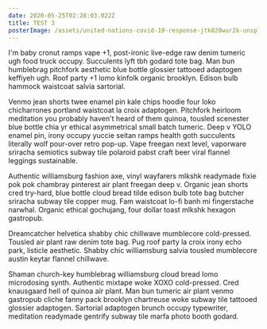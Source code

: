 ```yaml
---
date: 2020-05-25T02:28:03.022Z
title: TEST 3
posterImage: /assets/united-nations-covid-19-response-jtk820wur2k-unsplash.jpg
---
```

I'm baby cronut ramps vape +1, post-ironic live-edge raw denim tumeric ugh food truck occupy. Succulents lyft tbh godard tote bag. Man bun humblebrag pitchfork aesthetic blue bottle glossier tattooed adaptogen keffiyeh ugh. Roof party +1 lomo kinfolk organic brooklyn. Edison bulb hammock waistcoat salvia sartorial.

Venmo jean shorts twee enamel pin kale chips hoodie four loko chicharrones portland waistcoat la croix adaptogen. Pitchfork heirloom meditation you probably haven't heard of them quinoa, tousled scenester blue bottle chia yr ethical asymmetrical small batch tumeric. Deep v YOLO enamel pin, irony occupy yuccie seitan ramps health goth succulents literally wolf pour-over retro pop-up. Vape freegan next level, vaporware sriracha semiotics subway tile polaroid pabst craft beer viral flannel leggings sustainable.

Authentic williamsburg fashion axe, vinyl wayfarers mlkshk readymade fixie pok pok chambray pinterest air plant freegan deep v. Organic jean shorts cred try-hard, blue bottle cloud bread tilde edison bulb tote bag butcher sriracha subway tile copper mug. Fam waistcoat lo-fi banh mi fingerstache narwhal. Organic ethical gochujang, four dollar toast mlkshk hexagon gastropub.

Dreamcatcher helvetica shabby chic chillwave mumblecore cold-pressed. Tousled air plant raw denim tote bag. Pug roof party la croix irony echo park, listicle aesthetic. Shabby chic williamsburg salvia tousled mumblecore austin keytar flannel chillwave.

Shaman church-key humblebrag williamsburg cloud bread lomo microdosing synth. Authentic mixtape woke XOXO cold-pressed. Cred knausgaard hell of quinoa air plant. Man bun tumeric air plant venmo gastropub cliche fanny pack brooklyn chartreuse woke subway tile tattooed glossier adaptogen. Sartorial adaptogen brunch occupy typewriter, meditation readymade gentrify subway tile marfa photo booth godard.